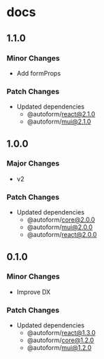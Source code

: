 # docs

## 1.1.0

### Minor Changes

- Add formProps

### Patch Changes

- Updated dependencies
  - @autoform/react@2.1.0
  - @autoform/mui@2.1.0

## 1.0.0

### Major Changes

- v2

### Patch Changes

- Updated dependencies
  - @autoform/core@2.0.0
  - @autoform/mui@2.0.0
  - @autoform/react@2.0.0

## 0.1.0

### Minor Changes

- Improve DX

### Patch Changes

- Updated dependencies
  - @autoform/react@1.3.0
  - @autoform/core@1.2.0
  - @autoform/mui@1.2.0
